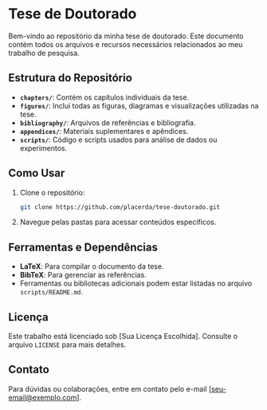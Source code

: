 # Tese de Doutorado

Bem-vindo ao repositório da minha tese de doutorado. Este documento contém todos os arquivos e recursos necessários relacionados ao meu trabalho de pesquisa.

## Estrutura do Repositório

- **`chapters/`**: Contém os capítulos individuais da tese.
- **`figures/`**: Inclui todas as figuras, diagramas e visualizações utilizadas na tese.
- **`bibliography/`**: Arquivos de referências e bibliografia.
- **`appendices/`**: Materiais suplementares e apêndices.
- **`scripts/`**: Código e scripts usados para análise de dados ou experimentos.

## Como Usar

1. Clone o repositório:
    ```bash
    git clone https://github.com/placerda/tese-doutorado.git
    ```
2. Navegue pelas pastas para acessar conteúdos específicos.

## Ferramentas e Dependências

- **LaTeX**: Para compilar o documento da tese.
- **BibTeX**: Para gerenciar as referências.
- Ferramentas ou bibliotecas adicionais podem estar listadas no arquivo `scripts/README.md`.

## Licença

Este trabalho está licenciado sob [Sua Licença Escolhida]. Consulte o arquivo `LICENSE` para mais detalhes.

## Contato

Para dúvidas ou colaborações, entre em contato pelo e-mail [seu-email@exemplo.com].